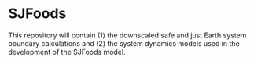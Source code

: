 # SJFoods
This repository will contain (1) the downscaled safe and just Earth system boundary calculations and (2) the system dynamics models used in the development of the SJFoods model.
